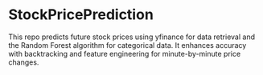 # StockPricePrediction
This repo predicts future stock prices using yfinance for data retrieval and the Random Forest algorithm for categorical data. It enhances accuracy with backtracking and feature engineering for minute-by-minute price changes.
